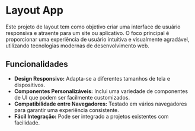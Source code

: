 # Layout App

Este projeto de layout tem como objetivo criar uma interface de usuário responsiva e atraente para um site ou aplicativo. O foco principal é proporcionar uma experiência de usuário intuitiva e visualmente agradável, utilizando tecnologias modernas de desenvolvimento web.

## Funcionalidades

- **Design Responsivo:** Adapta-se a diferentes tamanhos de tela e dispositivos.
- **Componentes Personalizáveis:** Inclui uma variedade de componentes de UI que podem ser facilmente customizados.
- **Compatibilidade entre Navegadores:** Testado em vários navegadores para garantir uma experiência consistente.
- **Fácil Integração:** Pode ser integrado a projetos existentes com facilidade.
